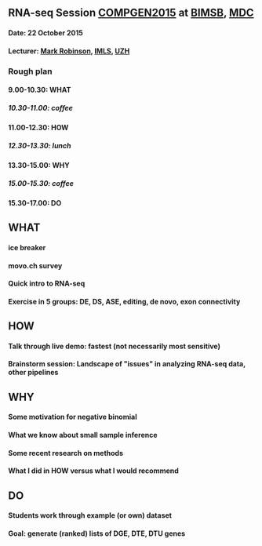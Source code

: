 ## RNA-seq Session [COMPGEN2015](http://compgen2015.mdc-berlin.de/) at [BIMSB](https://www.mdc-berlin.de/40549075/de/bimsb), [MDC](https://www.mdc-berlin.de/) 

#### Date: 22 October 2015
#### Lecturer: [Mark Robinson](http://www.imls.uzh.ch/research/robinson.html), [IMLS](http://www.imls.uzh.ch/index.html), [UZH](http://www.uzh.ch/index.html)


### Rough plan 
#### 9.00-10.30: WHAT
##### 10.30-11.00: coffee
#### 11.00-12.30: HOW
##### 12.30-13.30: lunch
#### 13.30-15.00: WHY
##### 15.00-15.30: coffee
#### 15.30-17.00: DO


## WHAT
#### ice breaker
#### movo.ch survey
#### Quick intro to RNA-seq
#### Exercise in 5 groups: DE, DS, ASE, editing, de novo, exon connectivity


## HOW
#### Talk through live demo: fastest (not necessarily most sensitive) 
#### Brainstorm session: Landscape of "issues" in analyzing RNA-seq data, other pipelines


## WHY
#### Some motivation for negative binomial
#### What we know about small sample inference
#### Some recent research on methods
#### What I did in HOW versus what I would recommend


## DO
#### Students work through example (or own) dataset
#### Goal: generate (ranked) lists of DGE, DTE, DTU genes
